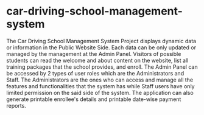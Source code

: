 # car-driving-school-management-system
The Car Driving School Management System Project displays dynamic data or information in the Public Website Side. Each data can be only updated or managed by the management at the Admin Panel. Visitors of possible students can read the welcome and about content on the website, list all training packages that the school provides, and enroll. The Admin Panel can be accessed by 2 types of user roles which are the Administrators and Staff. The Administrators are the ones who can access and manage all the features and functionalities that the system has while Staff users have only limited permission on the said side of the system. The application can also generate printable enrollee's details and printable date-wise payment reports.
